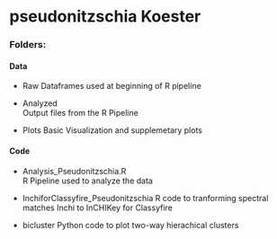 # pseudonitzschia Koester


### Folders:
#### Data
- Raw
Dataframes used at beginning of R pipeline
  
- Analyzed  
Output files from the R Pipeline
  
- Plots
Basic Visualization and supplemetary plots

#### Code
- Analysis_Pseudonitzschia.R  
R Pipeline used to analyze the data

- InchiforClassyfire_Pseudonitzschia
R code to tranforming spectral matches Inchi to InCHIKey for Classyfire

- bicluster
Python code to plot two-way hierachical clusters
